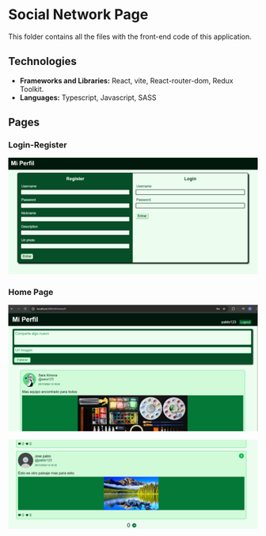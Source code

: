 # Social Network Page

This folder contains all the files with the front-end code of this application.

## Technologies

- **Frameworks and Libraries:** React, vite, React-router-dom, Redux Toolkit.
- **Languages:** Typescript, Javascript, SASS


## Pages

### Login-Register

[![Login register](../captures//login_register.PNG "Login register")](../captures/login_register.PNG "Login register")

### Home Page

[![Home Page](../captures//home_page1.PNG "Home Page")](../captures//home_page1.PNG "Home Page")

[![Home Page](../captures//home_page2.PNG "Home Page")](../captures//home_page2.PNG "Home Page")